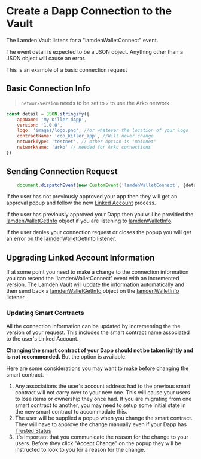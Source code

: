 # Create a Dapp Connection to the Vault

The Lamden Vault listens for a "lamdenWalletConnect" event.

The event detail is expected to be a JSON object.  Anything other than a JSON object will cause an error.

This is an example of a basic connection request
## Basic Connection Info
> `networkVersion` needs to be set to `2` to use the Arko network
```javascript
const detail = JSON.stringify({
    appName: 'My Killer dApp',
    version: '1.0.0',
    logo: 'images/logo.png', //or whatever the location of your logo
    contractName: 'con_killer_app', //Will never change
    networkType: 'testnet', // other option is 'mainnet'
    networkName: 'arko' // needed for Arko connections
})
```

## Sending Connection Request
```javascript
    document.dispatchEvent(new CustomEvent('lamdenWalletConnect', {detail}));
```

If the user has not previously approved your app then they will get an approval popup and follow the new <u>[Linked Account](/docs/wallet/accounts_linked_overview)</u> process.

If the user has previously approved your Dapp then you will be provided the <u>[lamdenWalletGetInfo](/docs/develop/wallet_api/get_wallet_info)</u> object if you are listening to <u>[lamdenWalletInfo](/docs/develop/wallet_api/get_wallet_info)</u>.

If the user denies your connection request or closes the popup you will get an error on the <u>[lamdenWalletGetInfo](/docs/develop/wallet_api/get_wallet_info)</u> listener.


## Upgrading Linked Account Information
If at some point you need to make a change to the connection information you can resend the 'lamdenWalletConnect' event with an incremented version. The Lamden Vault will update the information automatically and then send back a <u>[lamdenWalletGetInfo](/docs/develop/wallet_api/get_wallet_info)</u> object on the <u>[lamdenWalletInfo](/docs/develop/wallet_api/get_wallet_info)</u> listener.

### Updating Smart Contracts
All the connection information can be updated by incrementing the the version of your request. This includes the smart contract name associated to the user's Linked Account.  

**Changing the smart contract of your Dapp should not be taken lightly and is not recommended.**  But the option is available. 

Here are some considerations you may want to make before changing the smart contract.

1. Any associations the user's account address had to the previous smart contract will not carry over to your new one.  This will cause your users to lose items or ownership they once had. If you are migrating from one smart contract to another, you may need to setup some initial state in the new smart contract to accommodate this. 
2. The user will be supplied a popup when you change the smart contract. They will have to approve the change manually even if your Dapp has <u>[Trusted Status](/docs/wallet/accounts_linked_create#make-account-trusted)</u>
3. It's important that you communicate the reason for the change to your users. Before they click "Accept Change" on the popup they will be instructed to look to you for a reason for the change.

```